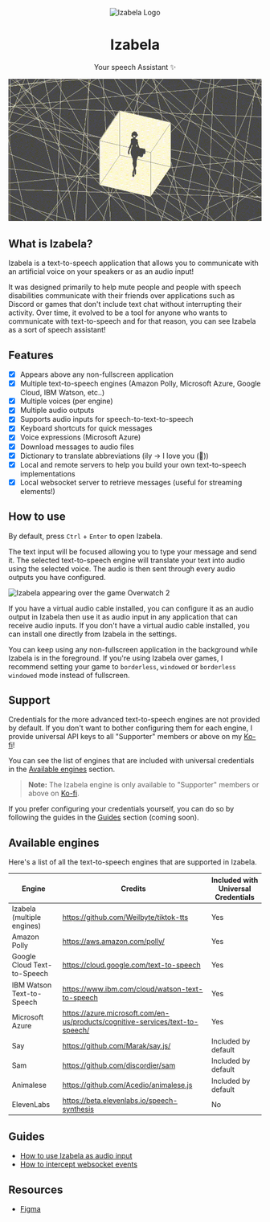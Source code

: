 <p align="center">
    <img alt="Izabela Logo" src="https://raw.githubusercontent.com/nature-heart-software/izabela/dev/apps/app/build/icons/64x64.png" width="64" height="64">
</p>

<h1 align="center">
  Izabela
</h1>

<p align="center">
  Your speech Assistant ✨
</p>

<p align="center">
    <img alt="Izabela Example" src="https://github.com/nature-heart-software/izabela/blob/dev/assets/izabela-example.gif?raw=true">
</p>

## What is Izabela?

Izabela is a text-to-speech application that allows you to communicate with an artificial voice on your speakers or
as an audio input!

It was designed primarily to help mute people and people with speech disabilities communicate with their friends over
applications such as Discord or games that don't include text chat without interrupting their activity. Over time, it
evolved to be a tool for anyone
who wants to communicate with text-to-speech and for that reason, you can see Izabela as a sort of speech assistant!

## Features

- [x] Appears above any non-fullscreen application
- [x] Multiple text-to-speech engines (Amazon Polly, Microsoft Azure, Google Cloud, IBM Watson, etc..)
- [x] Multiple voices (per engine)
- [x] Multiple audio outputs
- [x] Supports audio inputs for speech-to-text-to-speech
- [x] Keyboard shortcuts for quick messages
- [x] Voice expressions (Microsoft Azure)
- [x] Download messages to audio files
- [x] Dictionary to translate abbreviations (ily -> I love you (💖))
- [x] Local and remote servers to help you build your own text-to-speech implementations
- [x] Local websocket server to retrieve messages (useful for streaming elements!)

## How to use

By default, press `Ctrl` + `Enter` to open Izabela.

The text input will be focused allowing you to type your message and send it. The selected text-to-speech engine will
translate your text into audio using the selected voice. The audio is then sent through every audio outputs you have
configured.

<img src="https://github.com/nature-heart-software/izabela/blob/dev/assets/wuriko-clip.gif?raw=true" alt="Izabela appearing over the game Overwatch 2"/>

If you have a virtual audio cable installed, you can configure it as an audio output in Izabela then use it as audio
input in any application that can receive audio inputs. If you don't have a virtual audio cable installed,
you can install one directly from Izabela in the settings.

You can keep using any non-fullscreen application in the background while Izabela is in the foreground. If you're
using Izabela over games, I recommend setting your game to `borderless`, `windowed` or `borderless windowed` mode
instead of
fullscreen.

## Support

Credentials for the more advanced text-to-speech engines are not provided by default. If you don't want to bother
configuring them for each engine, I provide universal
API keys to all "Supporter" members or above on my [Ko-fi](https://ko-fi.com/woowee/tiers)!

You can see the list of engines that are included with universal credentials in
the [Available engines](#available-engines) section.

> **Note:** The Izabela engine is only available to "Supporter" members or above
> on [Ko-fi](https://ko-fi.com/woowee/tiers).

If you prefer configuring your credentials yourself, you can do so by following the guides in the [Guides](#guides)
section (coming soon).

## Available engines

Here's a list of all the text-to-speech engines that are supported in Izabela.

| Engine                      | Credits                                                                       | Included with Universal Credentials |
| --------------------------- | ----------------------------------------------------------------------------- | ----------------------------------- |
| Izabela (multiple engines)  | https://github.com/Weilbyte/tiktok-tts                                        | Yes                                 |
| Amazon Polly                | https://aws.amazon.com/polly/                                                 | Yes                                 |
| Google Cloud Text-to-Speech | https://cloud.google.com/text-to-speech                                       | Yes                                 |
| IBM Watson Text-to-Speech   | https://www.ibm.com/cloud/watson-text-to-speech                               | Yes                                 |
| Microsoft Azure             | https://azure.microsoft.com/en-us/products/cognitive-services/text-to-speech/ | Yes                                 |
| Say                         | https://github.com/Marak/say.js/                                              | Included by default                 |
| Sam                         | https://github.com/discordier/sam                                             | Included by default                 |
| Animalese                   | https://github.com/Acedio/animalese.js                                        | Included by default                 |
| ElevenLabs                  | https://beta.elevenlabs.io/speech-synthesis                                   | No                                  |

## Guides

- [How to use Izabela as audio input](https://github.com/nature-heart-software/izabela/blob/dev/guides/onboarding/how-to-use-as-audio-input.md)
- [How to intercept websocket events](https://github.com/nature-heart-software/izabela/blob/dev/guides/onboarding/how-to-intercept-websocket-events.md)

## Resources

- [Figma](https://www.figma.com/proto/U4A6IwSY8T4W2tm2agW92S/Izabela-v1.0.0?node-id=103%3A4&scaling=min-zoom&page-id=103%3A3&starting-point-node-id=103%3A4)
